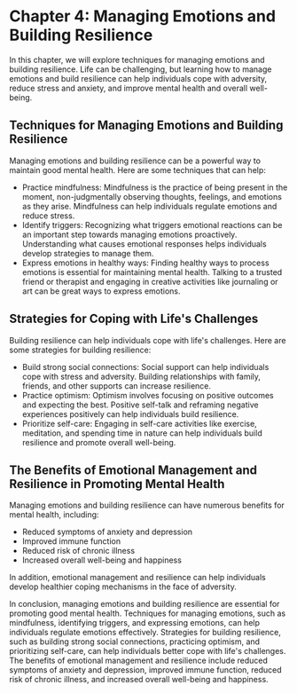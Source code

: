 Chapter 4: Managing Emotions and Building Resilience
====================================================

In this chapter, we will explore techniques for managing emotions and building resilience. Life can be challenging, but learning how to manage emotions and build resilience can help individuals cope with adversity, reduce stress and anxiety, and improve mental health and overall well-being.

Techniques for Managing Emotions and Building Resilience
--------------------------------------------------------

Managing emotions and building resilience can be a powerful way to maintain good mental health. Here are some techniques that can help:

* Practice mindfulness: Mindfulness is the practice of being present in the moment, non-judgmentally observing thoughts, feelings, and emotions as they arise. Mindfulness can help individuals regulate emotions and reduce stress.
* Identify triggers: Recognizing what triggers emotional reactions can be an important step towards managing emotions proactively. Understanding what causes emotional responses helps individuals develop strategies to manage them.
* Express emotions in healthy ways: Finding healthy ways to process emotions is essential for maintaining mental health. Talking to a trusted friend or therapist and engaging in creative activities like journaling or art can be great ways to express emotions.

Strategies for Coping with Life's Challenges
--------------------------------------------

Building resilience can help individuals cope with life's challenges. Here are some strategies for building resilience:

* Build strong social connections: Social support can help individuals cope with stress and adversity. Building relationships with family, friends, and other supports can increase resilience.
* Practice optimism: Optimism involves focusing on positive outcomes and expecting the best. Positive self-talk and reframing negative experiences positively can help individuals build resilience.
* Prioritize self-care: Engaging in self-care activities like exercise, meditation, and spending time in nature can help individuals build resilience and promote overall well-being.

The Benefits of Emotional Management and Resilience in Promoting Mental Health
------------------------------------------------------------------------------

Managing emotions and building resilience can have numerous benefits for mental health, including:

* Reduced symptoms of anxiety and depression
* Improved immune function
* Reduced risk of chronic illness
* Increased overall well-being and happiness

In addition, emotional management and resilience can help individuals develop healthier coping mechanisms in the face of adversity.

In conclusion, managing emotions and building resilience are essential for promoting good mental health. Techniques for managing emotions, such as mindfulness, identifying triggers, and expressing emotions, can help individuals regulate emotions effectively. Strategies for building resilience, such as building strong social connections, practicing optimism, and prioritizing self-care, can help individuals better cope with life's challenges. The benefits of emotional management and resilience include reduced symptoms of anxiety and depression, improved immune function, reduced risk of chronic illness, and increased overall well-being and happiness.
